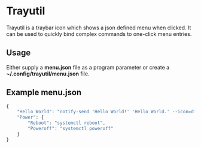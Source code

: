 # Trayutil

Trayutil is a traybar icon which shows a json defined menu when clicked. It can be used to quickly bind complex commands to
one-click menu entries.

## Usage

Either supply a **menu.json** file as a program parameter or create a **~/.config/trayutil/menu.json** file.

## Example menu.json

```javascript
{
    "Hello World": "notify-send 'Hello World!' 'Hello World.' --icon=dialog-information",
    "Power": {
        "Reboot": "systemctl reboot",
        "Poweroff": "systemctl poweroff"
    }
}
```
